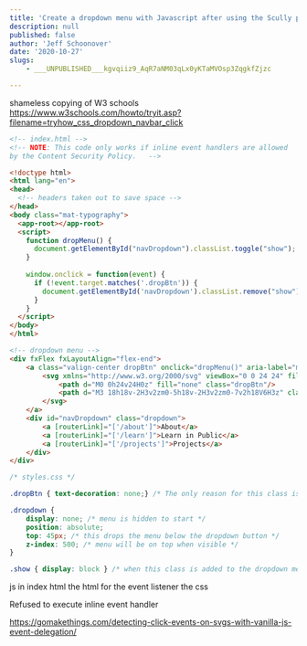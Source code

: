 ```yaml
---
title: 'Create a dropdown menu with Javascript after using the Scully plugin Disable-Angular'
description: null
published: false
author: 'Jeff Schoonover'
date: '2020-10-27'
slugs:
    - ___UNPUBLISHED___kgvqiiz9_AqR7aNM03qLx0yKTaMVOsp3ZqgkfZjzc

---
```

shameless copying of W3 schools
https://www.w3schools.com/howto/tryit.asp?filename=tryhow_css_dropdown_navbar_click



```html
<!-- index.html -->
<!-- NOTE: This code only works if inline event handlers are allowed
by the Content Security Policy.   -->

<!doctype html>
<html lang="en">
<head>
  <!-- headers taken out to save space -->
</head>
<body class="mat-typography">
  <app-root></app-root>
  <script>
    function dropMenu() {
      document.getElementById("navDropdown").classList.toggle("show");
    }
    
    window.onclick = function(event) {
      if (!event.target.matches('.dropBtn')) {
        document.getElementById('navDropdown').classList.remove("show");
      }
    }
  </script>
</body>
</html>
```

```html
<!-- dropdown menu -->
<div fxFlex fxLayoutAlign="flex-end">
    <a class="valign-center dropBtn" onclick="dropMenu()" aria-label="menu link">
        <svg xmlns="http://www.w3.org/2000/svg" viewBox="0 0 24 24" fill="currentColor" width="28px" height="28px" class="dropBtn">
            <path d="M0 0h24v24H0z" fill="none" class="dropBtn"/>
            <path d="M3 18h18v-2H3v2zm0-5h18v-2H3v2zm0-7v2h18V6H3z" class="dropBtn"/>
        </svg>
    </a>
    <div id="navDropdown" class="dropdown">
        <a [routerLink]="['/about']">About</a>
        <a [routerLink]="['/learn']">Learn in Public</a>
        <a [routerLink]="['/projects']">Projects</a>
    </div>
</div>
```

```css
/* styles.css */

.dropBtn { text-decoration: none;} /* The only reason for this class is to group the dropdown button elements for the event listener */

.dropdown {
    display: none; /* menu is hidden to start */
    position: absolute;
    top: 45px; /* this drops the menu below the dropdown button */
    z-index: 500; /* menu will be on top when visible */
}

.show { display: block } /* when this class is added to the dropdown menu with the javascript function, it will become visible */
```

js in index html
the html for the event listener
the css

Refused to execute inline event handler

https://gomakethings.com/detecting-click-events-on-svgs-with-vanilla-js-event-delegation/


